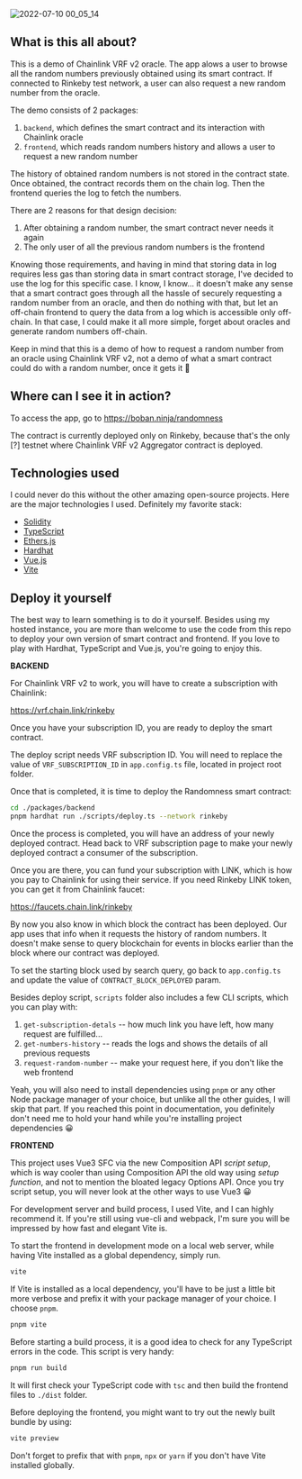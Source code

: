 ![2022-07-10 00_05_14](https://user-images.githubusercontent.com/2560022/178125279-4620a6f3-e5dd-48b0-924c-71a2761d21b8.png)

What is this all about?
-----------------------

This is a demo of Chainlink VRF v2 oracle. The app alows a user to browse all the random numbers
previously obtained using its smart contract. If connected to Rinkeby test network, a user can also
request a new random number from the oracle.

The demo consists of 2 packages:

1. `backend`, which defines the smart contract and its interaction with Chainlink oracle
1. `frontend`, which reads random numbers history and allows a user to request a new random number

The history of obtained random numbers is not stored in the contract state. Once obtained, the
contract records them on the chain log. Then the frontend queries the log to fetch the numbers.

There are 2 reasons for that design decision:

1. After obtaining a random number, the smart contract never needs it again
1. The only user of all the previous random numbers is the frontend

Knowing those requirements, and having in mind that storing data in log requires less gas than
storing data in smart contract storage, I've decided to use the log for this specific case. I know,
I know... it doesn't make any sense that a smart contract goes through all the hassle of securely
requesting a random number from an oracle, and then do nothing with that, but let an off-chain
frontend to query the data from a log which is accessible only off-chain. In that case, I could
make it all more simple, forget about oracles and generate random numbers off-chain.

Keep in mind that this is a demo of how to request a random number from an oracle using Chainlink
VRF v2, not a demo of what a smart contract could do with a random number, once it gets it 🙂


Where can I see it in action?
-----------------------------

To access the app, go to https://boban.ninja/randomness

The contract is currently deployed only on Rinkeby, because that's the only [?] testnet where
Chainlink VRF v2 Aggregator contract is deployed.


Technologies used
-----------------

I could never do this without the other amazing open-source projects. Here are the major
technologies I used. Definitely my favorite stack:

- [Solidity](https://github.com/ethereum/solidity)
- [TypeScript](https://github.com/microsoft/TypeScript)
- [Ethers.js](https://github.com/ethers-io/ethers.js)
- [Hardhat](https://github.com/NomicFoundation/hardhat)
- [Vue.js](https://github.com/vuejs/core)
- [Vite](https://github.com/vitejs/vite)


Deploy it yourself
------------------

The best way to learn something is to do it yourself. Besides using my hosted instance, you are
more than welcome to use the code from this repo to deploy your own version of smart contract and
frontend. If you love to play with Hardhat, TypeScript and Vue.js, you're going to enjoy this.


**BACKEND**

For Chainlink VRF v2 to work, you will have to create a subscription with Chainlink:

https://vrf.chain.link/rinkeby

Once you have your subscription ID, you are ready to deploy the smart contract.

The deploy script needs VRF subscription ID. You will need to replace the value of
`VRF_SUBSCRIPTION_ID` in `app.config.ts` file, located in project root folder.

Once that is completed, it is time to deploy the Randomness smart contract:

```bash
cd ./packages/backend
pnpm hardhat run ./scripts/deploy.ts --network rinkeby
```

Once the process is completed, you will have an address of your newly deployed contract. Head back
to VRF subscription page to make your newly deployed contract a consumer of the subscription.

Once you are there, you can fund your subscription with LINK, which is how you pay to Chainlink for
using their service. If you need Rinkeby LINK token, you can get it from Chainlink faucet:

https://faucets.chain.link/rinkeby

By now you also know in which block the contract has been deployed. Our app uses that info when it
requests the history of random numbers. It doesn't make sense to query blockchain for events in
blocks earlier than the block where our contract was deployed.

To set the starting block used by search query, go back to `app.config.ts` and update the value of
`CONTRACT_BLOCK_DEPLOYED` param.

Besides deploy script, `scripts` folder also includes a few CLI scripts, which you can play with:

1. `get-subscription-detals` -- how much link you have left, how many request are fulfilled...
1. `get-numbers-history` -- reads the logs and shows the details of all previous requests
1. `request-random-number` -- make your request here, if you don't like the web frontend

Yeah, you will also need to install dependencies using `pnpm` or any other Node package manager of
your choice, but unlike all the other guides, I will skip that part. If you reached this point in
documentation, you definitely don't need me to hold your hand while you're installing project
dependencies 😀


**FRONTEND**

This project uses Vue3 SFC via the new Composition API _script setup_, which is way cooler than
using Composition API the old way using _setup function_, and not to mention the bloated legacy
Options API. Once you try script setup, you will never look at the other ways to use Vue3 😀

For development server and build process, I used Vite, and I can highly recommend it. If you're
still using vue-cli and webpack, I'm sure you will be impressed by how fast and elegant Vite is.

To start the frontend in development mode on a local web server, while having Vite installed as a
global dependency, simply run.

```bash
vite
```

If Vite is installed as a local dependency, you'll have to be just a little bit more verbose and
prefix it with your package manager of your choice. I choose `pnpm`.

```bash
pnpm vite
```

Before starting a build process, it is a good idea to check for any TypeScript errors in the code.
This script is very handy:

```bash
pnpm run build
```

It will first check your TypeScript code with `tsc` and then build the frontend files to `./dist`
folder.

Before deploying the frontend, you might want to try out the newly built bundle by using:

```bash
vite preview
```

Don't forget to prefix that with `pnpm`, `npx` or `yarn` if you don't have Vite installed globally.
